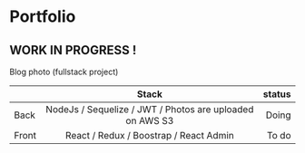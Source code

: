 # Portfolio

## WORK IN PROGRESS !


Blog photo (fullstack project)

|         | Stack           | status  |
| ------- |:-------------:| -------:|
| Back    | NodeJs / Sequelize / JWT / Photos are uploaded on AWS S3 | Doing   |
| Front   | React / Redux / Boostrap / React Admin     | To do   |

